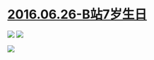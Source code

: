 # [2016.06.26-B站7岁生日](http://www.bilibili.com/topic/1326.html)
![](https://bilicoverimg.github.io/2016/2016.06.26-B站7岁生日.jpg)
![](https://bilicoverimg.github.io/2016/2016.06.26-B站7岁生日%28平板截图%29.jpg)

![](https://bilicover2016.github.io/2016.06.26.jpg)